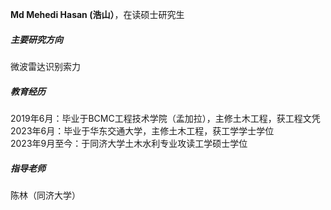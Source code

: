 **Md Mehedi Hasan (浩山）**，在读硕士研究生

##### 主要研究方向
微波雷达识别索力

##### 教育经历
2019年6月：毕业于BCMC工程技术学院（孟加拉），主修土木工程，获工程文凭 <br />
2023年6月：毕业于华东交通大学，主修土木工程，获工学学士学位 <br />
2023年9月至今：于同济大学土木水利专业攻读工学硕士学位 <br />

##### 指导老师
陈林（同济大学）

